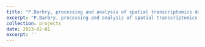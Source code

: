 ```yaml
---
title: "P.Barbry, processing and analysis of spatial transcriptomics data (Tests, PAH et Olfactory epithelium)"
excerpt: "P.Barbry, processing and analysis of spatial transcriptomics data (Tests, PAH et Olfactory epithelium)"
collection: projects
date: 2023-02-01
excerpt: ''
---
```

